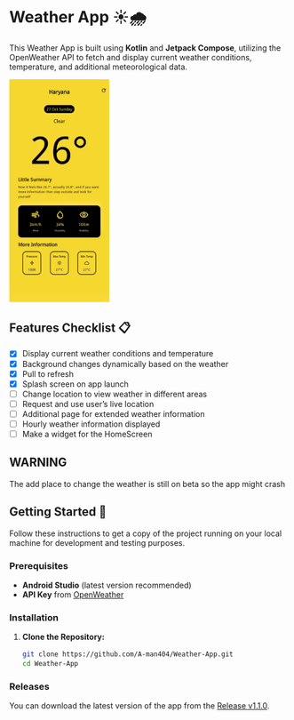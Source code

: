 # Weather App ☀️🌧️

This Weather App is built using **Kotlin** and **Jetpack Compose**, utilizing the OpenWeather API to fetch and display current weather conditions, temperature, and additional meteorological data. 

<img src="./assets/weather_home_screen.jpeg" alt="Weather App Preview" width="180"/>

## Features Checklist 📋

- [x] Display current weather conditions and temperature
- [x] Background changes dynamically based on the weather
- [x] Pull to refresh
- [x] Splash screen on app launch
- [ ] Change location to view weather in different areas
- [ ] Request and use user’s live location
- [ ] Additional page for extended weather information
- [ ] Hourly weather information displayed
- [ ] Make a widget for the HomeScreen

## WARNING

The add place to change the weather is still on beta so the app might crash

## Getting Started 🚀

Follow these instructions to get a copy of the project running on your local machine for development and testing purposes.

### Prerequisites

- **Android Studio** (latest version recommended)
- **API Key** from [OpenWeather](https://openweathermap.org/)

### Installation

1. **Clone the Repository:**
   ```bash
   git clone https://github.com/A-man404/Weather-App.git
   cd Weather-App

### Releases
You can download the latest version of the app from the [Release v1.1.0](https://github.com/A-man404/Weather-App/releases/tag/v1.1.0).
